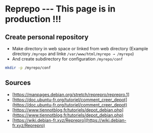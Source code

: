 # Reprepo --- This page is in production !!!
## Create personal repository

 - Make directory in web space or linked from web directory (Example directory `/myrepo` and linke `/var/www/html/myrepo → /myrepo`)
 - And create subdirectory for configuration `/myrepo/conf`

```bash
mkdir -p /myrepo/conf
```


## Sources
 - [https://manpages.debian.org/stretch/reprepro/reprepro.1]
 - [https://doc.ubuntu-fr.org/tutoriel/comment_creer_depot](https://doc.ubuntu-fr.org/tutoriel/comment_creer_depot)
 - [https://www.tiennotblog.fr/tutoriels/depot_debian.php](https://www.tiennotblog.fr/tutoriels/depot_debian.php)
 - [https://wiki.debian-fr.xyz/Reprepro](https://wiki.debian-fr.xyz/Reprepro)


